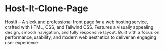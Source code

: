 # Host-It-Clone-Page
HostIt – A sleek and professional front page for a web hosting service, crafted with HTML, CSS, and Tailwind CSS. Features a visually appealing design, smooth navigation, and fully responsive layout. Built with a focus on performance, usability, and modern web aesthetics to deliver an engaging user experience
